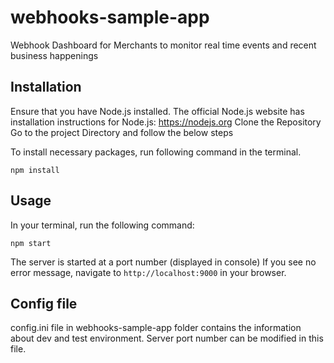 # webhooks-sample-app

Webhook Dashboard for Merchants to monitor real time events and recent business happenings 

## Installation 

Ensure that you have Node.js installed. The official Node.js website has installation instructions for Node.js: https://nodejs.org 
Clone the Repository 
Go to the project Directory and follow the below steps

To install necessary packages, run following command in the terminal.

```
npm install
```
## Usage

In your terminal, run the following command:

```
npm start
```

The server is started at a port number (displayed in console) 
If you see no error message, navigate to `http://localhost:9000` in your browser.

## Config file

config.ini file in webhooks-sample-app folder contains the information about dev and test environment. Server port number can be modified in this file.
